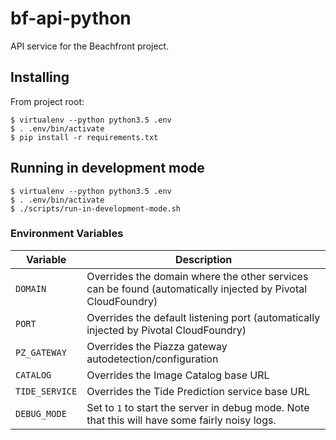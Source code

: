 # bf-api-python

API service for the Beachfront project.


## Installing

From project root:

```
$ virtualenv --python python3.5 .env
$ . .env/bin/activate
$ pip install -r requirements.txt
```


## Running in development mode

```
$ virtualenv --python python3.5 .env
$ . .env/bin/activate
$ ./scripts/run-in-development-mode.sh
```

### Environment Variables

| Variable       | Description |
|----------------|-------------|
| `DOMAIN`       | Overrides the domain where the other services can be found (automatically injected by Pivotal CloudFoundry) |
| `PORT`         | Overrides the default listening port (automatically injected by Pivotal CloudFoundry) |
| `PZ_GATEWAY`   | Overrides the Piazza gateway autodetection/configuration |
| `CATALOG`      | Overrides the Image Catalog base URL |
| `TIDE_SERVICE` | Overrides the Tide Prediction service base URL |
| `DEBUG_MODE`   | Set to `1` to start the server in debug mode.  Note that this will have some fairly noisy logs. |
